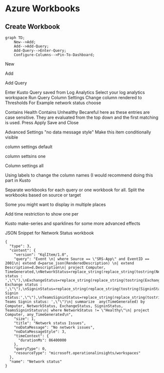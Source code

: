 # Azure Workbooks


## Create Workbook

```mermaid
graph TD;
    New-->Add;
    Add-->Add-Query;
    Add-Query-->Enter-Query;
    Configure-Columns-->Pin-To-Dashboard;    
```


New

Add

Add Query

Enter Kusto Query saved from Log Analytics
Select your log analytics workspace
Run Query
Column Settings
Change column rendered to Thresholds
For Example network status choose

Contains Health
Contains Unhealthy
Becareful here as these entries are case sensitive.
They are evaluated from the top down and the first matching is used.
Press Apply
Save and Close

Advanced Settings "no data message style"
Make this item conditionally visible


column settings default

column settsins one

Column settings all

Using labels to change the column names (I would recommend doing this part in Kusto

Separate workbooks for each query or one workbook for all.
Split the workbooks based on source or target

Some you might want to display in multiple places


Add time restriction to show one per

Kusto make-series and sparklines for some more advanced effects

JSON Snippet for Network Status workbook


```
{
  "type": 3,
  "content": {
    "version": "KqlItem/1.0",
    "query": "Event \n| where Source == \"SRS-App\" and EventID == 2001\n| extend d=parse_json(RenderedDescription) \n| extend Description=d.Description\n| project Computer, TimeGenerated,\nNetworkStatus=replace_string(replace_string(tostring(NetworkStatus=split(Description,\".\",0)),'\"]',\"\"),'[\"Network status : ',\"\"),\nExchangeStatus=replace_string(replace_string(tostring(ExchangeStatus=split(Description,\".\",1)),'\"]',\"\"),'[\" Exchange status : ',\"\"),\nSigninStatus=replace_string(replace_string(tostring(SigninStatus=split(Description,\".\",2)),'\"]',\"\"),'[\" Signin status:',\"\"),\nTeamsSigninStatus=replace_string(replace_string(tostring(TeamsSigninStatus=split(Description,\".\",3)),'\"]',\"\"),'[\" Teams Signin status: ',\"\")\n| summarize  any(TimeGenerated) by Computer, NetworkStatus, ExchangeStatus, SigninStatus, TeamsSigninStatus\n| where NetworkStatus != \"Healthy\"\n| project Computer, any_TimeGenerated\n",
    "size": 1,
    "title": "Network status Issues",
    "noDataMessage": "No network issues",
    "noDataMessageStyle": 3,
    "timeContext": {
      "durationMs": 86400000
    },
    "queryType": 0,
    "resourceType": "microsoft.operationalinsights/workspaces"
  },
  "name": "Network status"
}
```



